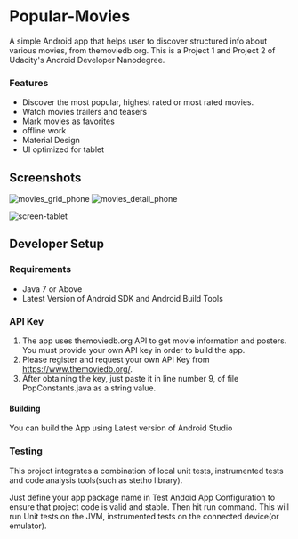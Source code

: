 # Popular-Movies
A simple Android app that helps user to discover structured info about various movies, from themoviedb.org. This is a 
Project 1 and Project 2 of Udacity's Android Developer Nanodegree.

### Features
- Discover the most popular, highest rated or most rated movies.
- Watch movies trailers and teasers
- Mark movies as favorites
- offline work
- Material Design
- UI optimized for tablet

## Screenshots


![movies_grid_phone](https://cloud.githubusercontent.com/assets/13984005/19886351/d241d806-a048-11e6-8cd0-d03fb5644872.png)  ![movies_detail_phone](https://cloud.githubusercontent.com/assets/13984005/19886382/0194a5fc-a049-11e6-94eb-8551dd7dee92.png)

![screen-tablet](https://cloud.githubusercontent.com/assets/13984005/19427612/bb2d6118-9462-11e6-97ee-3b918466fefc.png)

## Developer Setup

### Requirements
- Java 7 or Above
- Latest Version of Android SDK and Android Build Tools

### API Key
1. The app uses themoviedb.org API to get movie information and posters. You must provide your own API key
    in order to build the app.
2. Please register and request your own API Key from https://www.themoviedb.org/. 
3. After obtaining the key, just paste it in line number 9, of file PopConstants.java as a string value.

#### Building 
  You can build the App using Latest version of Android Studio
  
### Testing
This project integrates a combination of local unit tests, instrumented tests and code analysis tools(such as stetho library).  

Just define your app package name in Test Andoid App Configuration to ensure that project code is valid and stable.
Then hit run command. This will run Unit tests on the JVM, instrumented tests 
on the connected device(or emulator).
